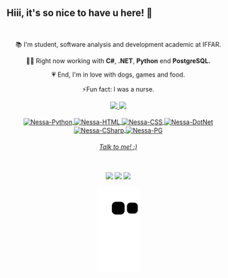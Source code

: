 ## Hiii, it's so nice to have u here! 🥰
<div style="display: inline_block" align="center"><br>


📚 I'm student, software analysis and development academic at IFFAR.

👩‍💻 Right now working with <b>C#</b>, <b>.NET</b>, <b>Python</b> end <b>PostgreSQL.</b><br>

💗 End, I'm in love with dogs, games and food.

⚡Fun fact: I was a nurse.

<div align="center">
  <a href="https://github.com/nessaborges">
  <img height="180em" src="https://github-readme-stats.vercel.app/api?username=nessaborges&show_icons=true&theme=dracula&include_all_commits=true&count_private=true"/>
  <img height="180em" src="https://github-readme-stats.vercel.app/api/top-langs/?username=nessaborges&layout=compact&langs_count=7&theme=dracula"/>
</div>
  <div style="display: inline_block" align="center"><br>
    
  <img align="center" alt="Nessa-Python"  src="https://img.shields.io/badge/Python-14354C?style=for-the-badge&logo=python&logoColor=white">
  <img align="center" alt="Nessa-HTML"  src="https://img.shields.io/badge/HTML5-E34F26?style=for-the-badge&logo=html5&logoColor=white">
  <img align="center" alt="Nessa-CSS"  src="https://img.shields.io/badge/CSS3-1572B6?style=for-the-badge&logo=css3&logoColor=white">
  <img align="center" alt="Nessa-DotNet"	src ="https://img.shields.io/badge/.NET-5C2D91?style=for-the-badge&logo=.net&logoColor=white">
  <img align="center" alt="Nessa-CSharp"  src="https://img.shields.io/badge/C%23-239120?style=for-the-badge&logo=c-sharp&logoColor=white">
  <img align="center" alt="Nessa-PG" src="https://img.shields.io/badge/PostgreSQL-316192?style=for-the-badge&logo=postgresql&logoColor=white">
</div>
  
  <div align="center">
    <h6> Talk to me! :) </h6> 
  </div>
  
 <div style="display: inline_block" align="center"><br>
 <a href="https://discord.gg/896203740837728276" target="_blank"><img src="https://img.shields.io/badge/Discord-7289DA?style=for-the-badge&logo=discord&logoColor=white" target="_blank"></a> 
  <a href = "mailto:vnssabgs@gmail.com"><img src="https://img.shields.io/badge/-Gmail-%23333?style=for-the-badge&logo=gmail&logoColor=white" target="_blank"></a>
  <a href="https://www.linkedin.com/in/vanessa-borges-263126213/" target="_blank"><img src="https://img.shields.io/badge/-LinkedIn-%230077B5?style=for-the-badge&logo=linkedin&logoColor=white" target="_blank"></a> 

  ![Snake animation](https://github.com/rafaballerini/rafaballerini/blob/output/github-contribution-grid-snake.svg)
 
</div>
